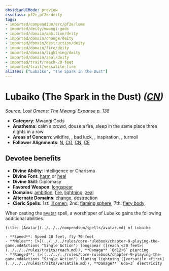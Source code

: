 ```yaml
---
obsidianUIMode: preview
cssclass: pf2e,pf2e-deity
tags:
- imported/compendium/src/pf2e/lome
- imported/deity/mwangi-gods
- imported/domain/ambition/deity
- imported/domain/change/deity
- imported/domain/destruction/deity
- imported/domain/fire/deity
- imported/domain/lightning/deity
- imported/domain/zeal/deity
- imported/trait/reach-20-feet
- imported/trait/versatile-fire
aliases: ["Lubaiko", "The Spark in the Dust"]
---
```

# Lubaiko (The Spark in the Dust) *([CN](chaotic-neutral-b1.md))*  
*Source: Lost Omens: The Mwangi Expanse p. 138*  

- **Category**: Mwangi Gods
- **Anathema**: calm a crowd, douse a fire, sleep in the same place three nights in a row
- **Areas of Concern**: wildfire, , bad luck, , inspiration, , turmoil
- **Follower Alignments**: [N](neutral-b1.md), [CG](chaotic-good-b1.md), [CN](chaotic-neutral-b1.md), [CE](chaotic-evil-b1.md)

## Devotee benefits

- **Divine Ability**: Intelligence or Charisma
- **Divine Font**: [harm](../../spells/harm.md) or [heal](../../spells/heal.md)
- **Divine Skill**: Diplomacy
- **Favored Weapon**: [longspear](../../equipment/items/longspear.md)
- **Domains**: [ambition](../domains.md#Ambition), [fire](../domains.md#Fire), [lightning](../domains.md#Lightning), [zeal](../domains.md#Zeal)
- **Alternate Domains**: [change](../domains.md#Change), [destruction](../domains.md#Destruction)
- **Cleric Spells**: 1st: [ill omen](../../spells/ill-omen-logm.md); 2nd: [flaming sphere](../../spells/flaming-sphere.md); 7th: [fiery body](../../spells/fiery-body.md)

When casting the [avatar](../../spells/avatar.md) spell, a worshipper of Lubaiko gains the following additional abilities.

```ad-embed-avatar
title: [Avatar](../../../compendium/spells/avatar.md) of Lubaiko

- **Speed**: Speed 30 feet, fly 70 feet
- **Melee**: [>](../../../rules/core-rulebook/chapter-9-playing-the-game.md#Actions "Single Action") longspear ([reach <20 feet>](../../../rules/traits/reach.md)), **Damage** `6d12+6` piercing
- **Ranged**: [>](../../../rules/core-rulebook/chapter-9-playing-the-game.md#Actions "Single Action") flaming lightning ([versatile <fire>](../../../rules/traits/versatile.md)), **Damage** `6d6+3` electricity
```
